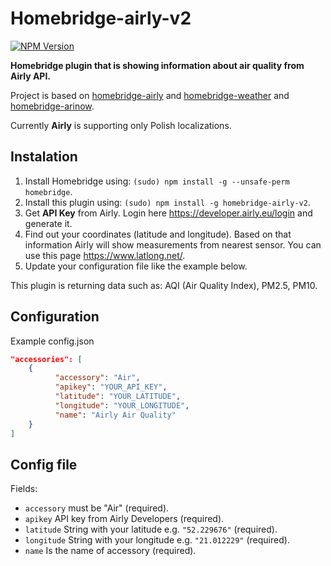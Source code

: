 # Homebridge-airly-v2
[![NPM Version](https://img.shields.io/npm/v/homebridge-airly.svg)](https://www.npmjs.com/package/homebridge-airly-v2)

**Homebridge plugin that is showing information about air quality from Airly API.**

Project is based on [homebridge-airly](https://github.com/beniaminrychter/homebridge-airly) and [homebridge-weather](https://github.com/werthdavid/homebridge-weather) and [homebridge-arinow](https://github.com/ToddGreenfield/homebridge-airnow).

Currently **Airly** is supporting only Polish localizations.

## Instalation
1. Install Homebridge using: `(sudo) npm install -g --unsafe-perm homebridge`.
1. Install this plugin using: `(sudo) npm install -g homebridge-airly-v2`.
1. Get **API Key** from Airly. Login here <https://developer.airly.eu/login> and generate it.
1. Find out your coordinates (latitude and longitude). Based on that information Airly will show measurements from nearest sensor. You can use this page <https://www.latlong.net/>.
1. Update your configuration file like the example below.

This plugin is returning data such as: AQI (Air Quality Index), PM2.5, PM10.

## Configuration
Example config.json

```json
"accessories": [
    {
          "accessory": "Air",
          "apikey": "YOUR_API_KEY",
          "latitude": "YOUR_LATITUDE",
          "longitude": "YOUR_LONGITUDE",
          "name": "Airly Air Quality"
    }
]
```

## Config file
Fields:
- `accessory` must be "Air" (required).
- `apikey` API key from Airly Developers (required).
- `latitude` String with your latitude e.g. `"52.229676"` (required).
- `longitude` String with your longitude e.g. `"21.012229"` (required).
- `name` Is the name of accessory (required).